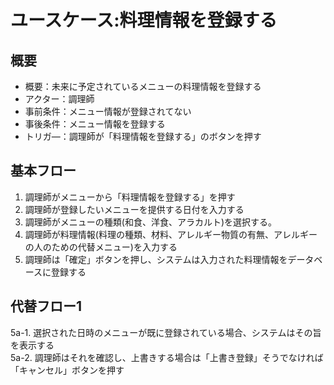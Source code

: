 # ユースケース:料理情報を登録する

## 概要
- 概要：未来に予定されているメニューの料理情報を登録する
- アクター：調理師
- 事前条件：メニュー情報が登録されてない
- 事後条件：メニュー情報を登録する
- トリガ―：調理師が「料理情報を登録する」のボタンを押す

## 基本フロー
1. 調理師がメニューから「料理情報を登録する」を押す
2. 調理師が登録したいメニューを提供する日付を入力する
3. 調理師がメニューの種類(和食、洋食、アラカルト)を選択する。
4. 調理師が料理情報(料理の種類、材料、アレルギー物質の有無、アレルギーの人のための代替メニュー)を入力する
5. 調理師は「確定」ボタンを押し、システムは入力された料理情報をデータベースに登録する

## 代替フロー1
5a-1. 選択された日時のメニューが既に登録されている場合、システムはその旨を表示する  
5a-2. 調理師はそれを確認し、上書きする場合は「上書き登録」そうでなければ「キャンセル」ボタンを押す  
